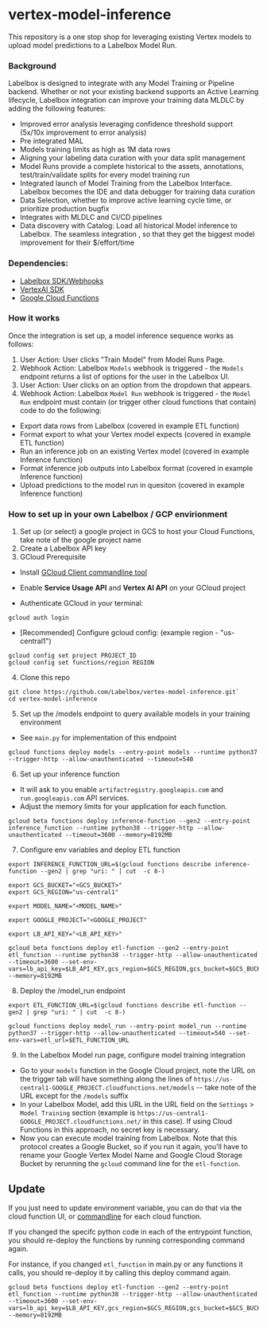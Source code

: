 # vertex-model-inference

This repository is a one stop shop for leveraging existing Vertex models to upload model predictions to a Labelbox Model Run.  

### Background
Labelbox is designed to integrate with any Model Training or Pipeline backend.  Whether or not your existing backend supports an Active Learning lifecycle, Labelbox integration can improve your training data MLDLC by adding the following features:

- Improved error analysis leveraging confidence threshold support (5x/10x improvement to error analysis)
- Pre integrated MAL
- Models training limits as high as 1M data rows 
- Aligning your labeling data curation with your data split management
- Model Runs provide a complete historical to the assets, annotations, test/train/validate splits for every model training run
- Integrated launch of Model Training from the Labelbox Interface. Labelbox becomes the IDE and data debugger for training data curation
- Data Selection, whether to improve active learning cycle time, or prioritize production bugfix
- Integrates with MLDLC and CI/CD pipelines
- Data discovery with Catalog: Load all historical Model inference to Labelbox. The seamless integration , so that they get the biggest model improvement for their $/effort/time

### Dependencies: 
- [Labelbox SDK/Webhooks](https://docs.labelbox.com/docs/webhooks)  
- [VertexAI SDK](https://cloud.google.com/python/docs/reference/aiplatform/latest)
- [Google Cloud Functions](https://cloud.google.com/functions)

### How it works
Once the integration is set up, a model inference sequence works as follows: 

1)	User Action: User clicks "Train Model" from Model Runs Page.
2)	Webhook Action: Labelbox `Models` webhook is triggered - the `Models` endpoint returns a list of options for the user in the Labelbox UI. 
3)	User Action: User clicks on an option from the dropdown that appears. 
4)	Webhook Action: Labelbox `Model Run` webhook is triggered - the `Model Run` endpoint must contain (or trigger other cloud functions that contain) code to do the following:
- Export data rows from Labelbox (covered in example ETL function)
- Format export to what your Vertex model expects (covered in example ETL function)
- Run an inference job on an existing Vertex model (covered in example Inference function)
- Format inference job outputs into Labelbox format (covered in example Inference function)
- Upload predictions to the model run in quesiton (covered in example Inference function)

### How to set up in your own Labelbox / GCP envirionment
1) Set up (or select) a google project in GCS to host your Cloud Functions, take note of the google project name
2) Create a Labelbox API key
3) GCloud Prerequisite

- Install [GCloud Client commandline tool](https://cloud.google.com/sdk/docs/install)

- Enable **Service Usage API** and **Vertex AI API**
 on your GCloud project

- Authenticate GCloud in your terminal:

```
gcloud auth login
``` 

- [Recommended] Configure gcloud config: (example region - "us-central1")

```
gcloud config set project PROJECT_ID
gcloud config set functions/region REGION
```

4) Clone this repo

```
git clone https://github.com/Labelbox/vertex-model-inference.git`
cd vertex-model-inference
```

5) Set up the /models endpoint to query available models in your training environment

- See `main.py` for implementation of this endpoint

```
gcloud functions deploy models --entry-point models --runtime python37 --trigger-http --allow-unauthenticated --timeout=540
```





6) Set up your inference function

- It will ask to you enable `artifactregistry.googleapis.com` and `run.googleapis.com` API services. 
- Adjust the memory limits for your application for each function. 

```
gcloud beta functions deploy inference-function --gen2 --entry-point inference_function --runtime python38 --trigger-http --allow-unauthenticated --timeout=3600 --memory=8192MB
```

7) Configure env variables and deploy ETL function

```
export INFERENCE_FUNCTION_URL=$(gcloud functions describe inference-function --gen2 | grep "uri: " | cut  -c 8-)

export GCS_BUCKET="<GCS_BUCKET>"
export GCS_REGION="us-central1"

export MODEL_NAME="<MODEL_NAME>"

export GOOGLE_PROJECT="<GOOGLE_PROJECT"

export LB_API_KEY="<LB_API_KEY>"
```


```
gcloud beta functions deploy etl-function --gen2 --entry-point etl_function --runtime python38 --trigger-http --allow-unauthenticated --timeout=3600 --set-env-vars=lb_api_key=$LB_API_KEY,gcs_region=$GCS_REGION,gcs_bucket=$GCS_BUCKET,model_name=$MODEL_NAME,google_project=$GOOGLE_PROJECT,train_url=$TRAIN_FUNCTION_URL,monitor_url=$MONITOR_FUNCTION_URL,inference_url=$INFERENCE_FUNCTION_URL --memory=8192MB
```

8) Deploy the /model_run endpoint 
```
export ETL_FUNCTION_URL=$(gcloud functions describe etl-function --gen2 | grep "uri: " | cut  -c 8-) 

gcloud functions deploy model_run --entry-point model_run --runtime python37 --trigger-http --allow-unauthenticated --timeout=540 --set-env-vars=etl_url=$ETL_FUNCTION_URL
```

9) In the Labelbox Model run page, configure model training integration
- Go to your `models` function in the Google Cloud project, note the URL on the trigger tab will have something along the lines of `https://us-central1-GOOGLE_PROJECT.cloudfunctions.net/models` -- take note of the URL except for the `/models` suffix
- In your Labelbox Model, add this URL in the URL field on the `Settings` > `Model Training` section (example is `https://us-central1-GOOGLE_PROJECT.cloudfunctions.net/` in this case). If using Cloud Functions in this approach, no secret key is necessary. 
-  Now you can execute model training from Labelbox. Note that this protocol creates a Google Bucket, so if you run it again, you'll have to rename your Google Vertex Model Name and Google Cloud Storage Bucket by rerunning the `gcloud` command line for the `etl-function`.

## Update 
If you just need to update environment variable, you can do that via the cloud function UI, or [commandline](https://cloud.google.com/sdk/gcloud/reference/functions/deploy#--update-env-vars) for each cloud function. 

If you changed the specifc python code in each of the entrypoint function, you should re-deploy the functions by running corresponding command again.

For instance, if you changed `etl_function` in main.py or any functions it calls, you should re-deploy it by calling this deploy command again. 
```
gcloud beta functions deploy etl-function --gen2 --entry-point etl_function --runtime python38 --trigger-http --allow-unauthenticated --timeout=3600 --set-env-vars=lb_api_key=$LB_API_KEY,gcs_region=$GCS_REGION,gcs_bucket=$GCS_BUCKET,model_name=$MODEL_NAME,google_project=$GOOGLE_PROJECT,train_url=$TRAIN_FUNCTION_URL,monitor_url=$MONITOR_FUNCTION_URL,inference_url=$INFERENCE_FUNCTION_URL --memory=8192MB

```
